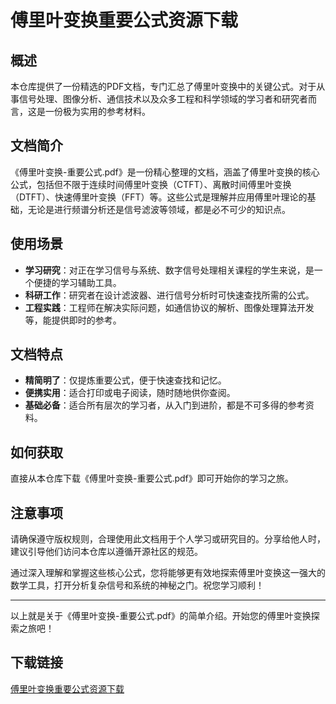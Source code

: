 # 傅里叶变换重要公式资源下载

## 概述
本仓库提供了一份精选的PDF文档，专门汇总了傅里叶变换中的关键公式。对于从事信号处理、图像分析、通信技术以及众多工程和科学领域的学习者和研究者而言，这是一份极为实用的参考材料。

## 文档简介
《傅里叶变换-重要公式.pdf》是一份精心整理的文档，涵盖了傅里叶变换的核心公式，包括但不限于连续时间傅里叶变换（CTFT）、离散时间傅里叶变换（DTFT）、快速傅里叶变换（FFT）等。这些公式是理解并应用傅里叶理论的基础，无论是进行频谱分析还是信号滤波等领域，都是必不可少的知识点。

## 使用场景
- **学习研究**：对正在学习信号与系统、数字信号处理相关课程的学生来说，是一个便捷的学习辅助工具。
- **科研工作**：研究者在设计滤波器、进行信号分析时可快速查找所需的公式。
- **工程实践**：工程师在解决实际问题，如通信协议的解析、图像处理算法开发等，能提供即时的参考。

## 文档特点
- **精简明了**：仅提炼重要公式，便于快速查找和记忆。
- **便携实用**：适合打印或电子阅读，随时随地供你查阅。
- **基础必备**：适合所有层次的学习者，从入门到进阶，都是不可多得的参考资料。

## 如何获取
直接从本仓库下载《傅里叶变换-重要公式.pdf》即可开始你的学习之旅。

## 注意事项
请确保遵守版权规则，合理使用此文档用于个人学习或研究目的。分享给他人时，建议引导他们访问本仓库以遵循开源社区的规范。

通过深入理解和掌握这些核心公式，您将能够更有效地探索傅里叶变换这一强大的数学工具，打开分析复杂信号和系统的神秘之门。祝您学习顺利！

---

以上就是关于《傅里叶变换-重要公式.pdf》的简单介绍。开始您的傅里叶变换探索之旅吧！

## 下载链接

[傅里叶变换重要公式资源下载](https://pan.quark.cn/s/590a79552d48)